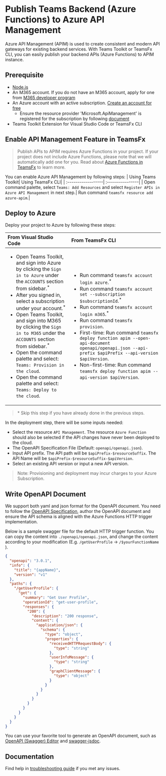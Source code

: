 # Publish Teams Backend (Azure Functions) to Azure API Management

Azure API Management (APIM) is used to create consistent and modern API gateways for existing backend services. With Teams Toolkit or TeamsFx CLI, you can easily publish your backend APIs (Azure Functions) to APIM instance.

## Prerequisite

- [Node.js](https://nodejs.org/en/)
- An M365 account. If you do not have an M365 account, apply for one from [M365 developer program](https://developer.microsoft.com/en-us/microsoft-365/dev-program)
- An Azure account with an active subscription. [Create an account for free](https://azure.microsoft.com/en-us/free/)
  - Ensure the resource provider 'Microsoft.ApiManagement' is registered for the subscription by following [document](https://docs.microsoft.com/en-us/azure/azure-resource-manager/templates/error-register-resource-provider#solution-3---azure-portal)
- Teams Toolkit Extension for Visual Studio Code or TeamsFx CLI

## Enable API Management Feature in TeamsFx

> Publish APIs to APIM requires Azure Functions in your project. If your project does not include Azure Functions, please note that we will automatically add one for you. Read about [Azure Functions in TeamsFx](https://github.com/OfficeDev/TeamsFx/tree/main/templates/function-base/js/default#readme) to learn more.

You can enable Azure API Management by following steps:
| Using Teams Toolkit| Using TeamsFx CLI|
| :------------------| :----------------|
| Open command palette, select `Teams: Add Resources` and select `Register APIs in Azure API Management` in next step.| Run command `teamsfx resource add azure-apim`.|

## Deploy to Azure

Deploy your project to Azure by following these steps:

| From Visual Studio Code | From TeamsFx CLI |
| :-----------------------| :----------------|
| <ul><li>Open Teams Toolkit, and sign into Azure by clicking the `Sign in to Azure` under the `ACCOUNTS` section from sidebar.<sup>\*</sup></li> <li>After you signed in, select a subscription under your account.<sup>\*</sup></li><li>Open Teams Toolkit, and sign into M365 by clicking the `Sign in to M365` under the `ACCOUNTS` section from sidebar.<sup>\*</sup></li><li>Open the command palette and select: `Teams: Provision in the cloud`.</li><li>Open the command palette and select: `Teams: Deploy to the cloud`.</li></ul> |<ul> <li>Run command `teamsfx account login azure`.<sup>\*</sup></li> <li>Run command `teamsfx account set --subscription $subscriptionId`.<sup>\*</sup></li> <li>Run command `teamsfx account login m365`.<sup>\*</sup></li> <li> Run command `teamsfx provision`.</li> <li>First-time: Run command `teamsfx deploy function apim --open-api-document openapi/openapi.json --api-prefix $apiPrefix --api-version $apiVersion`. </li><li>Non-first-time: Run command `teamsfx deploy function apim --api-version $apiVersion`. </li></ul>|

> \* Skip this step if you have already done in the previous steps.

In the deployment step, there will be some inputs needed:

- Select the resource `API Management`. The resource `Azure Function` should also be selected if the API changes have never been deployed to the cloud.
- The OpenAPI Specification File (Default: `openapi/openapi.json`).
- Input API prefix. The API path will be `$apiPrefix-$resourceSuffix`. The API Name will be `$apiPrefix-$resourceSuffix-$apiVersion`.
- Select an existing API version or input a new API version.

> Note: Provisioning and deployment may incur charges to your Azure Subscription.

## Write OpenAPI Document

We support both yaml and json format for the OpenAPI document. You need to follow the [OpenAPI Specification](https://swagger.io/resources/open-api/), author the OpenAPI document and ensure the API schema is aligned with the Azure Functions HTTP trigger implementation.

Below is a sample swagger file for the default HTTP trigger function. You can copy the content into `./openapi/openapi.json`, and change the content according to your modification (E.g. `/getUserProfile` -> `/$yourFunctionName` ).

```json
{
  "openapi": "3.0.1",
  "info": {
    "title": "{appName}",
    "version": "v1"
  },
  "paths": {
    "/getUserProfile": {
      "get": {
        "summary": "Get User Profile",
        "operationId": "get-user-profile",
        "responses": {
          "200": {
            "description": "200 response",
            "content": {
              "application/json": {
                "schema": {
                  "type": "object",
                  "properties": {
                    "receivedHTTPRequestBody": {
                      "type": "string"
                    },
                    "userInfoMessage": {
                      "type": "string"
                    },
                    "graphClientMessage": {
                      "type": "object"
                    }
                  }
                }
              }
            }
          }
        }
      }
    }
  }
}
```

You can use your favorite tool to generate an OpenAPI document, such as [OpenAPI (Swagger) Editor](https://marketplace.visualstudio.com/items?itemName=42Crunch.vscode-openapi) and [swagger-jsdoc](https://github.com/Surnet/swagger-jsdoc/).

## Documentation

Find help in [troubleshooting guide](https://aka.ms/teamsfx-apim-help) if you met any issues.
